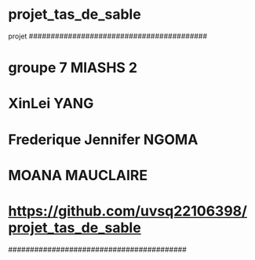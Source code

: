 # projet_tas_de_sable
projet
#########################################
# groupe 7 MIASHS 2
# XinLei YANG
# Frederique Jennifer NGOMA
# MOANA MAUCLAIRE
# https://github.com/uvsq22106398/projet_tas_de_sable
#########################################
